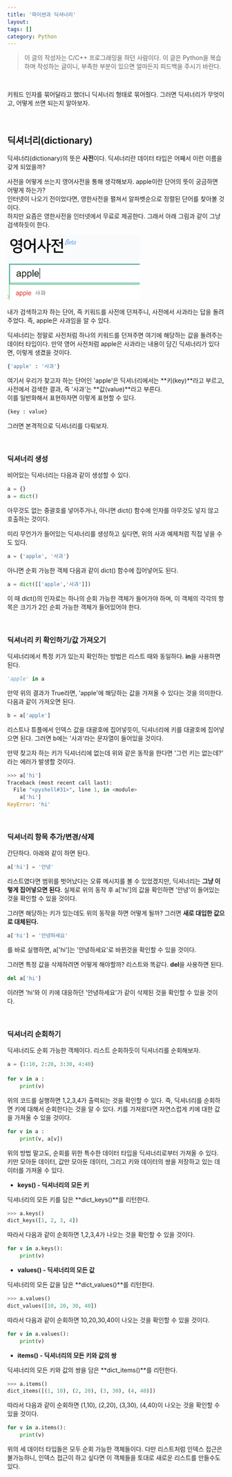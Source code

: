 ```yaml
---
title: '파이썬과 딕셔너리'
layout: 
tags: []
category: Python
---
```

> 이 글의 작성자는 C/C++ 프로그래밍을 하던 사람이다.
> 이 글은 Python을 복습하며 작성하는 글이니, 부족한 부분이 있으면 얼마든지 피드백을 주시기 바란다.

&nbsp;

키워드 인자를 묶어달라고 했더니 딕셔너리 형태로 묶어줬다. 그러면 딕셔너리가 무엇이고, 어떻게 쓰면 되는지 알아보자.

&nbsp;

## 딕셔너리(dictionary)

딕셔너리(dictionary)의 뜻은 **사전**이다. 딕셔너리란 데이터 타입은 어째서 이런 이름을 갖게 되었을까?

사전을 어떻게 쓰는지 영어사전을 통해 생각해보자. apple이란 단어의 뜻이 궁금하면 어떻게 하는가?  
인터넷이 나오기 전이었다면, 영한사전을 펼쳐서 알파벳순으로 정렬된 단어를 찾아볼 것이다.  
하지만 요즘은 영한사전을 인터넷에서 무료로 제공한다. 그래서 아래 그림과 같이 그냥 검색하듯이 한다.

![영어사전으로 검색하자](/assets/images/python/7/apple.png)

내가 검색하고자 하는 단어, 즉 키워드를 사전에 던져주니, 사전에서 사과라는 답을 돌려주었다. 즉, apple은 사과임을 알 수 있다.

딕셔너리는 정말로 사전처럼 하나의 키워드를 던져주면 여기에 해당하는 값을 돌려주는 데이터 타입이다. 만약 영어 사전처럼 apple은 사과라는 내용이 담긴 딕셔너리가 있다면, 이렇게 생겼을 것이다.

```python
{'apple' : '사과'}
```

여기서 우리가 찾고자 하는 단어인 'apple'은 딕셔너리에서는 **키(key)**라고 부르고, 사전에서 검색한 결과, 즉 '사과'는 **값(value)**라고 부른다.  
이를 일반화해서 표현하자면 이렇게 표현할 수 있다.

```python
{key : value}
```

그러면 본격적으로 딕셔너리를 다뤄보자.

&nbsp;

### 딕셔너리 생성

비어있는 딕셔너리는 다음과 같이 생성할 수 있다.

```python
a = {}
a = dict()
```

아무것도 없는 중괄호를 넣어주거나, 아니면 dict() 함수에 인자를 아무것도 넣지 않고 호출하는 것이다.

미리 무언가가 들어있는 딕셔너리를 생성하고 싶다면, 위의 사과 예제처럼 직접 넣을 수도 있다.

```python
a = {'apple', '사과'}
```

아니면 순회 가능한 객체 다음과 같이 dict() 함수에 집어넣어도 된다.

```python
a = dict([['apple','사과']])
```

이 때 dict()의 인자로는 하나의 순회 가능한 객체가 들어가야 하며, 이 객체의 각각의 항목은 크기가 2인 순회 가능한 객체가 들어있어야 한다.

&nbsp;

### 딕셔너리 키 확인하기/값 가져오기

딕셔너리에서 특정 키가 있는지 확인하는 방법은 리스트 때와 동일하다. **in**을 사용하면 된다.

```python
'apple' in a
```

만약 위의 결과가 True라면, 'apple'에 해당하는 값을 가져올 수 있다는 것을 의미한다. 다음과 같이 가져오면 된다.

```python
b = a['apple']
```

리스트나 튜플에서 인덱스 값을 대괄호에 집어넣듯이, 딕셔너리에 키를 대괄호에 집어넣으면 된다. 그러면 b에는 '사과'라는 문자열이 들어있을 것이다.

만약 찾고자 하는 키가 딕셔너리에 없는데 위와 같은 동작을 한다면 '그런 키는 없는데?' 라는 에러가 발생할 것이다.

```python
>>> a['hi']
Traceback (most recent call last):
  File "<pyshell#31>", line 1, in <module>
    a['hi']
KeyError: 'hi'
```

&nbsp;

### 딕셔너리 항목 추가/변경/삭제

간단하다. 아래와 같이 하면 된다.

```python
a['hi'] = '안녕'
```

리스트였다면 범위를 벗어났다는 오류 메시지를 볼 수 있었겠지만, 딕셔너리는 **그냥 이렇게 집어넣으면 된다.** 실제로 위의 동작 후 a['hi']의 값을 확인하면 '안녕'이 들어있는 것을 확인할 수 있을 것이다.

그러면 해당하는 키가 있는데도 위의 동작을 하면 어떻게 될까?
그러면 **새로 대입한 값으로 대체된다.**

```python
a['hi'] = '안녕하세요'
```

를 바로 실행하면, a['hi']는 '안녕하세요'로 바뀐것을 확인할 수 있을 것이다.

그러면 특정 값을 삭제하려면 어떻게 해야할까? 리스트와 똑같다. **del**을 사용하면 된다.

```python
del a['hi']
```

이러면 'hi'와 이 키에 대응하던 '안녕하세요'가 같이 삭제된 것을 확인할 수 있을 것이다.

&nbsp;

### 딕셔너리 순회하기

딕셔너리도 순회 가능한 객체이다. 리스트 순회하듯이 딕셔너리를 순회해보자.

```python
a = {1:10, 2:20, 3:30, 4:40}

for v in a :
    print(v)
```

위의 코드를 실행하면 1,2,3,4가 출력되는 것을 확인할 수 있다. 즉, 딕셔너리를 순회하면 키에 대해서 순회한다는 것을 알 수 있다. 키를 가져왔다면 자연스럽게 키에 대한 값을 가져올 수 있을 것이다.

```python
for v in a :
    print(v, a[v])
```

위의 방법 말고도, 순회를 위한 특수한 데이터 타입을 딕셔너리로부터 가져올 수 있다. 키만 모아둔 데이터, 값만 모아둔 데이터, 그리고 키와 데이터의 쌍을 저장하고 있는 데이터를 가져올 수 있다.

- **keys() - 딕셔너리의 모든 키**

딕셔너리의 모든 키를 담은 **dict_keys()**를 리턴한다.

```python
>>> a.keys()
dict_keys([1, 2, 3, 4])
```

따라서 다음과 같이 순회하면 1,2,3,4가 나오는 것을 확인할 수 있을 것이다.

```python
for v in a.keys():
    print(v)
```

- **values() - 딕셔너리의 모든 값**

딕셔너리의 모든 값을 담은 **dict_values()**를 리턴한다.

```python
>>> a.values()
dict_values([10, 20, 30, 40])
```

따라서 다음과 같이 순회하면 10,20,30,40이 나오는 것을 확인할 수 있을 것이다.

```python
for v in a.values():
    print(v)
```

- **items() - 딕셔너리의 모든 키와 값의 쌍**

딕셔너리의 모든 키와 값의 쌍을 담은 **dict_items()**를 리턴한다.

```python
>>> a.items()
dict_items([(1, 10), (2, 20), (3, 30), (4, 40)])
```

따라서 다음과 같이 순회하면 (1,10), (2,20), (3,30), (4,40)이 나오는 것을 확인할 수 있을 것이다.

```python
for v in a.items():
    print(v)
```

위의 세 데이터 타입들은 모두 순회 가능한 객체들이다. 다만 리스트처럼 인덱스 접근은 불가능하니, 인덱스 접근이 하고 싶다면 이 객체들을 토대로 새로운 리스트를 만들수도 있다.

&nbsp;